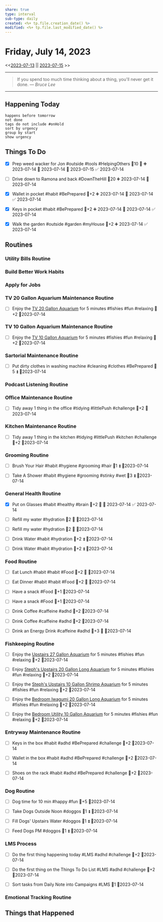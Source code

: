 ```yaml
---
share: true
type: interval
sub-type: daily
created: <%+ tp.file.creation_date() %> 
modified: <%+ tp.file.last_modified_date() %>
---
```

# Friday, July 14, 2023
<<[2023-07-13](./2023-07-13.md) || [2023-07-15](2023-07-15.md) >>

---

> If you spend too much time thinking about a thing, you'll never get it done.
> — <cite>Bruce Lee</cite>

---
## Happening Today
```tasks
happens before tomorrow
not done
tags do not include #onHold
sort by urgency
group by start
show urgency
```

## Things To Do
- [x] Prep weed wacker for Jon #outside #tools #HelpingOthers 🥄10 🔺 ➕ 2023-07-14 🛫 2023-07-14 📅 2023-07-15 ✅ 2023-07-14

- [ ] Drive down to Ramona and back #DownTheHill 🥄20 ➕ 2023-07-14 🛫 2023-07-14 


- [x] Wallet in pocket #habit #BePrepared 🥄+2 ➕ 2023-07-14 📅 2023-07-14 ✅ 2023-07-14
- [x] Keys in pocket #habit #BePrepared 🥄+2 ➕ 2023-07-14 📅 2023-07-14 ✅ 2023-07-14
- [x] Walk the garden #outside #garden #myHouse 🥄+2 ➕ 2023-07-14 ✅ 2023-07-14

## Routines
### Utility Bills Routine


### Build Better Work Habits


### Apply for Jobs


### TV 20 Gallon Aquarium Maintenance Routine
- [ ] Enjoy the [TV 20 Gallon Aquarium](TV%2020%20Gallon%20Aquarium.md) for 5 minutes #fishies #fun #relaxing 🥄+2 📆2023-07-14


### TV 10 Gallon Aquarium Maintenance Routine
- [ ] Enjoy the [TV 10 Gallon Aquarium](./TV%2010%20Gallon%20Aquarium.md) for 5 minutes #fishies #fun #relaxing 🥄+2 📆2023-07-14


### Sartorial Maintenance Routine
- [ ] Put dirty clothes in washing machine #cleaning #clothes #BePrepared  🥄5 ⏫  📆2023-07-14


### Podcast Listening Routine


### Office Maintenance Routine
- [ ] Tidy away 1 thing in the office #tidying #littlePush #challenge 🥄+2 📆2023-07-14


### Kitchen Maintenance Routine
- [ ] Tidy away 1 thing in the kitchen #tidying #littlePush #kitchen #challenge 🥄+2 📆2023-07-14


### Grooming Routine
- [ ] Brush Your Hair #habit #hygiene #grooming #hair 🥄1 ⏫ 📆2023-07-14
- [ ] Take A Shower #habit #hygiene #grooming #stinky #wet 🥄3 ⏫  📆2023-07-14




### General Health Routine

- [x] Put on Glasses #habit #healthy #brain 🥄+2 🔺 📅 2023-07-14 ✅ 2023-07-14

- [ ] Refill my water #hydration 🥄2 🔼   📆2023-07-14
- [ ] Refill my water #hydration 🥄2 🔼  📆2023-07-14

- [ ] Drink Water #habit #hydration 🥄+2 ⏫ 📆2023-07-14
- [ ] Drink Water #habit #hydration 🥄+2 ⏫ 📆2023-07-14


### Food Routine

- [ ] Eat Lunch #habit #habit #Food  🥄+2 🔼  📆2023-07-14
- [ ] Eat Dinner #habit #habit #Food  🥄+2 🔼  📆2023-07-14
- [ ] Have a snack #Food  🥄+1 📆2023-07-14
- [ ] Have a snack #Food  🥄+1 📆2023-07-14
- [ ] Drink Coffee #caffeine #adhd  🥄+2 📆2023-07-14
- [ ] Drink Coffee #caffeine #adhd  🥄+2  📆2023-07-14
- [ ] Drink an Energy Drink #caffeine #adhd  🥄+3 🔼  📆2023-07-14


### Fishkeeping Routine
- [ ] Enjoy the [Upstairs 27 Gallon Aquarium](Upstairs%2027%20Gallon%20Aquarium.md) for 5 minutes #fishies #fun #relaxing 🥄+2 📆2023-07-14
- [ ] Enjoy [Steph's Upstairs 20 Gallon Long Aquarium](Steph's%20Upstairs%2020%20Gallon%20Long%20Aquarium.md) for 5 minutes #fishies #fun #relaxing 🥄+2 📆2023-07-14
- [ ] Enjoy the [Steph's Upstairs 10 Gallon Shrimp Aquarium](Steph's%20Upstairs%2010%20Gallon%20Shrimp%20Aquarium.md) for 5 minutes #fishies #fun #relaxing 🥄+2 📆2023-07-14
- [ ] Enjoy the [Bedroom Iwagumi 20 Gallon Long Aquarium](Bedroom%20Iwagumi%2020%20Gallon%20Long%20Aquarium.md) for 5 minutes #fishies #fun #relaxing 🥄+2 📆2023-07-14
- [ ] Enjoy the [Bedroom Utility 10 Gallon Aquarium](Bedroom%20Utility%2010%20Gallon%20Aquarium.md) for 5 minutes #fishies #fun #relaxing 🥄+2 📆2023-07-14


### Entryway Maintenance Routine
- [ ] Keys in the box #habit #adhd #BePrepared #challenge 🥄+2 📆2023-07-14
- [ ] Wallet in the box #habit #adhd #BePrepared #challenge 🥄+2 📆2023-07-14
- [ ] Shoes on the rack #habit #adhd #BePrepared #challenge 🥄+2 📆2023-07-14


### Dog Routine
- [ ] Dog time for 10 min #happy #fun 🥄+5 📆2023-07-14
- [ ] Take Dogs Outside Noon #doggos 🥄1 ⏫ 📆2023-07-14
- [ ] Fill Dogs' Upstairs Water #doggos  🥄1 ⏫ 📆2023-07-14
- [ ] Feed Dogs PM #doggos  🥄1 ⏫ 📆2023-07-14


### LMS Process

- [ ] Do the first thing happening today #LMS #adhd #challenge 🥄+2 📆2023-07-14
- [ ] Do the first thing on the Things To Do List #LMS #adhd #challenge 🥄+2 📆2023-07-14
- [ ] Sort tasks from Daily Note into Campaigns #LMS 🥄1   📆2023-07-14


### Emotional Tracking Routine


## Things that Happened
